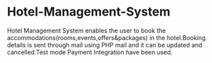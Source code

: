 # Hotel-Management-System
Hotel Management System enables the user to book the accommodations(rooms,events,offers&packages) in the hotel.Booking details is sent through mail using PHP mail and it can be updated and cancelled.Test mode Payment Integration have been used.
